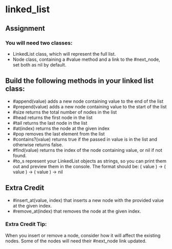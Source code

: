 # linked_list

## Assignment
### You will need two classes:

* LinkedList class, which will represent the full list.
* Node class, containing a #value method and a link to the #next_node, set both as nil by default.

## Build the following methods in your linked list class:

* #append(value) adds a new node containing value to the end of the list
* #prepend(value) adds a new node containing value to the start of the list
* #size returns the total number of nodes in the list
* #head returns the first node in the list
* #tail returns the last node in the list
* #at(index) returns the node at the given index
* #pop removes the last element from the list
* #contains?(value) returns true if the passed in value is in the list and otherwise returns false.
* #find(value) returns the index of the node containing value, or nil if not found.
* #to_s represent your LinkedList objects as strings, so you can print them out and preview them in the console. The format should be: ( value ) -> ( value ) -> ( value ) -> nil
## Extra Credit
* #insert_at(value, index) that inserts a new node with the provided value at the given index.
* #remove_at(index) that removes the node at the given index.
### Extra Credit Tip: 
When you insert or remove a node, consider how it will affect the existing nodes. Some of the nodes will need their #next_node link updated.